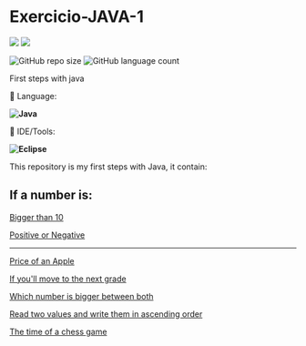 # Exercicio-JAVA-1

<p align="left">

  <a href="https://www.linkedin.com/in/vitor-dietrich-69a3a8194/" alt="Linkedin">
  <img src="https://img.shields.io/badge/-Linkedin-0e76a8?style=flat-square&logo=Linkedin&logoColor=white&link=" /></a>
  
  <a href="https://www.instagram.com/vitor_dietrich/" alt="Instagram">
  <img src="https://img.shields.io/badge/-Instagram-DF0174?style=flat-square&labelColor=DF0174&logo=instagram&logoColor=white&link=LINK-DO-SEU-INSTAGRAM"/></a>
</p>  

![GitHub repo size](https://img.shields.io/github/repo-size/VitorDietrich-Coder/Exercicio-JAVA-1?style=for-the-badge)
![GitHub language count](https://img.shields.io/github/languages/count/VitorDietrich-Coder/Exercicio-JAVA-1?style=for-the-badge)

First steps with java

<p align="left">
  🦄 Language: <strong> 
  
  ![Java](https://img.shields.io/badge/Java-ED8B00?style=for-the-badge&logo=java&logoColor=white) 
  
  </strong>
</p>

<p align="left">
  💼 IDE/Tools: <strong>
  
  ![Eclipse](https://img.shields.io/badge/Eclipse-2C2255?style=for-the-badge&logo=eclipse&logoColor=white)
  
  </strong>
</p>

This repository is my first steps with Java, it contain:

<h2>If a number is:</h2>

[Bigger than 10](https://github.com/VitorDietrich-Coder/Exercicio-JAVA-1/blob/main/Exercicio1.java)

[Positive or Negative](https://github.com/VitorDietrich-Coder/Exercicio-JAVA-1/blob/main/Exercicio2.java)

<hr>

[Price of an Apple](https://github.com/VitorDietrich-Coder/Exercicio-JAVA-1/blob/main/Exercicio3.java)

[If you'll move to the next grade](https://github.com/VitorDietrich-Coder/Exercicio-JAVA-1/blob/main/Exercicio4.java)

[Which number is bigger between both](https://github.com/VitorDietrich-Coder/Exercicio-JAVA-1/blob/main/Exercicio5.java)

[Read two values and write them in ascending order](https://github.com/VitorDietrich-Coder/Exercicio-JAVA-1/blob/main/Exercicio6.java)

[The time of a chess game](https://github.com/VitorDietrich-Coder/Exercicio-JAVA-1/blob/main/Exercicio7.java)
